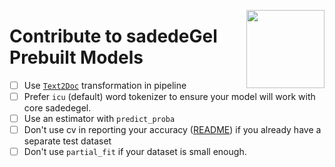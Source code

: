 <a href="http://sadedegel.ai"><img src="https://sadedegel.ai/assets/img/logo-2.png" width="125" height="125" align="right" /></a>

# Contribute to sadedeGel Prebuilt Models

- [ ] Use [`Text2Doc`](../extension/sklearn.py) transformation in pipeline
- [ ] Prefer `icu` (default) word tokenizer to ensure your model will work with core sadedegel.
- [ ] Use an estimator with `predict_proba`
- [ ] Don't use cv in reporting your accuracy ([README](README.md)) if you already have a separate test dataset
- [ ] Don't use `partial_fit` if your dataset is small enough.